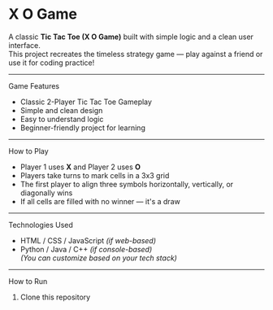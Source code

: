 # X O Game

A classic **Tic Tac Toe (X O Game)** built with simple logic and a clean user interface.  
This project recreates the timeless strategy game — play against a friend or use it for coding practice!

---

Game Features
- Classic 2-Player Tic Tac Toe Gameplay  
- Simple and clean design  
- Easy to understand logic  
- Beginner-friendly project for learning  

---

How to Play
- Player 1 uses **X** and Player 2 uses **O**  
- Players take turns to mark cells in a 3x3 grid  
- The first player to align three symbols horizontally, vertically, or diagonally wins  
- If all cells are filled with no winner — it's a draw  

---

Technologies Used
- HTML / CSS / JavaScript  *(if web-based)*  
- Python / Java / C++  *(if console-based)*  
*(You can customize based on your tech stack)*  

---

How to Run
1. Clone this repository  
